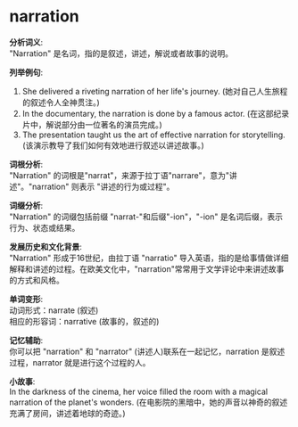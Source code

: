 # narration

**分析词义**:  
"Narration" 是名词，指的是叙述，讲述，解说或者故事的说明。

  

**列举例句**:

  

1.  She delivered a riveting narration of her life's journey. (她对自己人生旅程的叙述令人全神贯注。)
2.  In the documentary, the narration is done by a famous actor. (在这部纪录片中，解说部分由一位著名的演员完成。)
3.  The presentation taught us the art of effective narration for storytelling. (该演示教导了我们如何有效地进行叙述以讲述故事。)

  

**词根分析**:  
"Narration" 的词根是"narrat"，来源于拉丁语"narrare"，意为"讲述"。"narration" 则表示 "讲述的行为或过程"。

  

**词缀分析**:  
"Narration" 的词缀包括前缀 "narrat-"和后缀"-ion"，"-ion" 是名词后缀，表示行为、状态或结果。

  

**发展历史和文化背景**:  
"Narration" 形成于16世纪，由拉丁语 "narratio" 导入英语，指的是给事情做详细解释和讲述的过程。在欧美文化中，"narration"常常用于文学评论中来讲述故事的方式和风格。

  

**单词变形**:  
动词形式：narrate (叙述)  
相应的形容词：narrative (故事的，叙述的)

  

**记忆辅助**:  
你可以把 "narration" 和 "narrator" (讲述人)联系在一起记忆，narration 是叙述过程，narrator 就是进行这个过程的人。

  

**小故事**:  
In the darkness of the cinema, her voice filled the room with a magical narration of the planet's wonders. (在电影院的黑暗中，她的声音以神奇的叙述充满了房间，讲述着地球的奇迹。)
